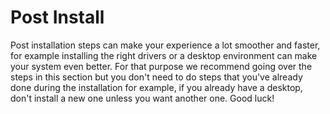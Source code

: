 # Post Install
Post installation steps can make your experience a lot smoother and faster, for example installing the right drivers or a desktop environment can make your system even better. For that purpose we recommend going over the steps in this section but you don't need to do steps that you've already done during the installation for example, if you already have a desktop, don't install a new one unless you want another one.
Good luck!